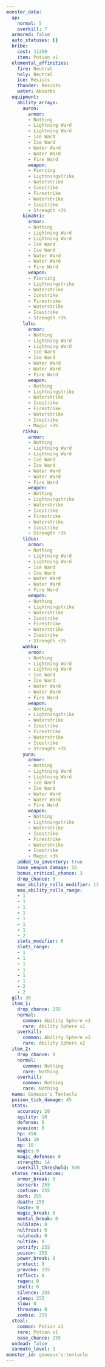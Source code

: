 ```yaml
---
monster_data:
  ap:
    normal: 5
    overkill: 7
  armored: false
  auto_statuses: []
  bribe:
    cost: 11250
    item: Potion x1
  elemental_affinities:
    fire: Neutral
    holy: Neutral
    ice: Resists
    thunder: Resists
    water: Absorbs
  equipment:
    ability_arrays:
      auron:
        armor:
        - Nothing
        - Lightning Ward
        - Lightning Ward
        - Ice Ward
        - Ice Ward
        - Water Ward
        - Water Ward
        - Fire Ward
        weapon:
        - Piercing
        - Lightningstrike
        - Waterstrike
        - Icestrike
        - Firestrike
        - Waterstrike
        - Icestrike
        - Strength +3%
      kimahri:
        armor:
        - Nothing
        - Lightning Ward
        - Lightning Ward
        - Ice Ward
        - Ice Ward
        - Water Ward
        - Water Ward
        - Fire Ward
        weapon:
        - Piercing
        - Lightningstrike
        - Waterstrike
        - Icestrike
        - Firestrike
        - Waterstrike
        - Icestrike
        - Strength +3%
      lulu:
        armor:
        - Nothing
        - Lightning Ward
        - Lightning Ward
        - Ice Ward
        - Ice Ward
        - Water Ward
        - Water Ward
        - Fire Ward
        weapon:
        - Nothing
        - Lightningstrike
        - Waterstrike
        - Icestrike
        - Firestrike
        - Waterstrike
        - Icestrike
        - Magic +3%
      rikku:
        armor:
        - Nothing
        - Lightning Ward
        - Lightning Ward
        - Ice Ward
        - Ice Ward
        - Water Ward
        - Water Ward
        - Fire Ward
        weapon:
        - Nothing
        - Lightningstrike
        - Waterstrike
        - Icestrike
        - Firestrike
        - Waterstrike
        - Icestrike
        - Strength +3%
      tidus:
        armor:
        - Nothing
        - Lightning Ward
        - Lightning Ward
        - Ice Ward
        - Ice Ward
        - Water Ward
        - Water Ward
        - Fire Ward
        weapon:
        - Nothing
        - Lightningstrike
        - Waterstrike
        - Icestrike
        - Firestrike
        - Waterstrike
        - Icestrike
        - Strength +3%
      wakka:
        armor:
        - Nothing
        - Lightning Ward
        - Lightning Ward
        - Ice Ward
        - Ice Ward
        - Water Ward
        - Water Ward
        - Fire Ward
        weapon:
        - Nothing
        - Lightningstrike
        - Waterstrike
        - Icestrike
        - Firestrike
        - Waterstrike
        - Icestrike
        - Strength +3%
      yuna:
        armor:
        - Nothing
        - Lightning Ward
        - Lightning Ward
        - Ice Ward
        - Ice Ward
        - Water Ward
        - Water Ward
        - Fire Ward
        weapon:
        - Nothing
        - Lightningstrike
        - Waterstrike
        - Icestrike
        - Firestrike
        - Waterstrike
        - Icestrike
        - Magic +3%
    added_to_inventory: true
    base_weapon_damage: 16
    bonus_critical_chance: 3
    drop_chance: 0
    max_ability_rolls_modifier: 13
    max_ability_rolls_range:
    - 1
    - 1
    - 1
    - 1
    - 1
    - 1
    - 1
    - 2
    slots_modifier: 6
    slots_range:
    - 1
    - 1
    - 1
    - 1
    - 1
    - 1
    - 2
    - 2
  gil: 30
  item_1:
    drop_chance: 255
    normal:
      common: Ability Sphere x1
      rare: Ability Sphere x1
    overkill:
      common: Ability Sphere x2
      rare: Ability Sphere x2
  item_2:
    drop_chance: 0
    normal:
      common: Nothing
      rare: Nothing
    overkill:
      common: Nothing
      rare: Nothing
  name: Geneaux's Tentacle
  poison_tick_damage: 45
  stats:
    accuracy: 20
    agility: 10
    defense: 0
    evasion: 0
    hp: 450
    luck: 10
    mp: 10
    magic: 0
    magic_defense: 0
    strength: 14
    overkill_threshold: 500
  status_resistances:
    armor_break: 0
    berserk: 255
    confuse: 255
    dark: 255
    death: 255
    haste: 0
    magic_break: 0
    mental_break: 0
    nulblaze: 0
    nulfrost: 0
    nulshock: 0
    nultide: 0
    petrify: 255
    poison: 255
    power_break: 0
    protect: 0
    provoke: 255
    reflect: 0
    regen: 0
    shell: 0
    silence: 255
    sleep: 255
    slow: 0
    threaten: 0
    zombie: 255
  steal:
    common: Potion x1
    rare: Potion x1
    base_chance: 255
  undead: false
  zanmato_level: 3
monster_id: geneaux's-tentacle
---
```

